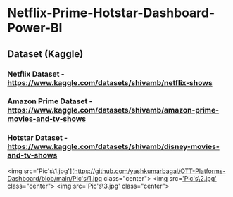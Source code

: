 # Netflix-Prime-Hotstar-Dashboard-Power-BI



## Dataset (Kaggle)
### Netflix Dataset - https://www.kaggle.com/datasets/shivamb/netflix-shows
### Amazon Prime Dataset - https://www.kaggle.com/datasets/shivamb/amazon-prime-movies-and-tv-shows
### Hotstar Dataset - https://www.kaggle.com/datasets/shivamb/disney-movies-and-tv-shows

<img src='Pic's\1.jpg'](https://github.com/yashkumarbagal/OTT-Platforms-Dashboard/blob/main/Pic's/1.jpg class="center">
<img src=['Pic's\2.jpg'](https://github.com/yashkumarbagal/OTT-Platforms-Dashboard/blob/main/Pic's/1.jpg
) class="center">
<img src='Pic's\3.jpg' class="center">
